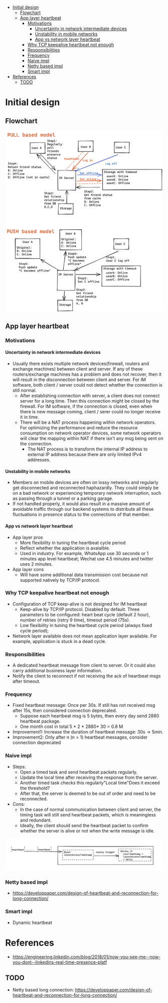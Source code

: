 - [Initial design](#initial-design)
  - [Flowchart](#flowchart)
  - [App layer heartbeat](#app-layer-heartbeat)
    - [Motivations](#motivations)
      - [Uncertainty in network intermediate devices](#uncertainty-in-network-intermediate-devices)
      - [Unstability in mobile networks](#unstability-in-mobile-networks)
      - [App vs network layer heartbeat](#app-vs-network-layer-heartbeat)
    - [Why TCP keepalive heartbeat not enough](#why-tcp-keepalive-heartbeat-not-enough)
    - [Responsibilities](#responsibilities)
    - [Frequency](#frequency)
    - [Naive impl](#naive-impl)
    - [Netty based impl](#netty-based-impl)
    - [Smart impl](#smart-impl)
- [References](#references)
  - [TODO](#todo)

# Initial design
## Flowchart

![](../.gitbook/assets/im_presence_prototype.png)

## App layer heartbeat
### Motivations
#### Uncertainty in network intermediate devices
* Usually there exists multiple network devices(firewall, routers and exchange machines) between client and server. If any of these routers/exchange machines has a problem and does not recover, then it will result in the disconnection between client and server. For IM software, both client / server could not detect whether the connection is still normal. 
  * After establishing connection with server, a client does not connect server for a long time. Then this connection might be closed by the firewall. For IM software, if the connection is closed, even when there is new message coming, client / serer could no longer receive it in time.
  * There will be a NAT process happening within network operators. For optimizing the performance and reduce the resource consumption on network operator devices, some network operators will clear the mapping within NAT if there isn't any msg being sent on the connection.
      * The NAT process is to transform the internal IP address to external IP address because there are only limited IPv4 addresses.

#### Unstability in mobile networks
* Members on mobile devices are often on lossy networks and regularly get disconnected and reconnected haphazardly. They could simply be on a bad network or experiencing temporary network interruption, such as passing through a tunnel or a parking garage. 
* If not handled properly, it would also result in a massive amount of avoidable traffic through our backend systems to distribute all these fluctuations in presence status to the connections of that member.

#### App vs network layer heartbeat
* App layer pros
  * More flexibility in tuning the heartbeat cycle period
  * Reflect whether the application is avaialble.
  * Used in industry. For example, WhatsApp use 30 seconds or 1 minutes app level heartbeat; Wechat use 4.5 minutes and twitter uses 2 minutes.
* App layer cons
  * Will have some additional data transmission cost because not supported natively by TCP/IP protocol.

### Why TCP keepalive heartbeat not enough
* Configuration of TCP keep-alive is not designed for IM heartbeat
  * Keep-alive by TCP/IP protocol. Disabled by default. Three parameters to be configured: heart beat cycle (default 2 hour), number of retries (retry 9 time), timeout period (75s).
  * Low flexibility in tuning the heartbeat cycle period (always fixed cycle period);
* Network layer available does not mean application layer available. For example, application is stuck in a dead cycle.

### Responsibilities
* A dedicated heartbeat message from client to server. Or it could also carry additional business layer information. 
* Notify the client to reconnect if not receiving the ack of heartbeat msgs after timeout.

### Frequency
* Fixed heartbeat message: Once per 30s. If still has not received msg after 15s, then considered connection deprecated. 
  * Suppose each heartbeat msg is 5 bytes, then every day send 2880 heartbeat package. 
  * One month cost in total 5 * 2 * 2880* 30 = 0.8 M 
* Improvement1: Increase the duration of heartbeat message: 30s -> 5min.
* Improvement2: Only after n (n > 1)  heartbeat messages, consider connection deprecated

### Naive impl
* Steps:
  * Open a timed task and send heartbeat packets regularly.
  * Update the local time after receiving the response from the server.
  * Another timed task checks this regularly"Local time"Does it exceed the threshold?
  * After that, the server is deemed to be out of order and need to be reconnected.
* Cons:
  * In the case of normal communication between client and server, the timing task will still send heartbeat packets, which is meaningless and redundant.
  * Ideally, the client should send the heartbeat packet to confirm whether the server is alive or not when the write message is idle.

![](../.gitbook/assets/Im_presence_heartbeat_order.png)

### Netty based impl
* https://developpaper.com/design-of-heartbeat-and-reconnection-for-long-connection/

### Smart impl
* Dynamic heartbeat

# References
* https://engineering.linkedin.com/blog/2018/01/now-you-see-me--now-you-dont--linkedins-real-time-presence-platf

## TODO
* Netty based long connection: https://developpaper.com/design-of-heartbeat-and-reconnection-for-long-connection/